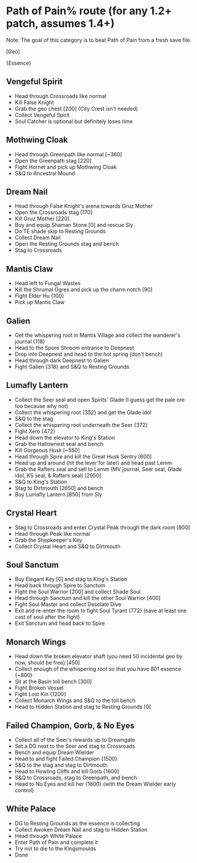 # Path of Pain% route (for any 1.2+ patch, assumes 1.4+)

Note: The goal of this category is to beat Path of Pain from a fresh save file.

[Geo]

{Essence}


## Vengeful Spirit
- Head through Crossroads like normal
- Kill False Knight
- Grab the geo chest [200] (City Crest isn't needed)
- Collect Vengeful Spirit
- Soul Catcher is optional but definitely loses time

## Mothwing Cloak
- Head through Greenpath like normal [~360]
- Open the Greenpath stag [220]
- Fight Hornet and pick up Mothwing Cloak
- S&Q to Ancestral Mound

## Dream Nail
- Head through False Knight's arena towards Gruz Mother
- Open the Crossroads stag [170]
- Kill Gruz Mother [220]
- Buy and equip Shaman Stone [0] and rescue Sly
- Do TE shade skip to Resting Grounds
- Collect Dream Nail
- Open the Resting Grounds stag and bench
- Stag to Crossroads

## Mantis Claw
- Head left to Fungal Wastes
- Kill the Shrumal Ogres and pick up the charm notch [90]
- Fight Elder Hu {100}
- Pick up Mantis Claw

## Galien
- Get the whispering root in Mantis Village and collect the wanderer's journal {118}
- Head to the Spore Shroom entrance to Deepnest
- Drop into Deepnest and head to the hot spring (don't bench)
- Head through dark Deepnest to Galien
- Fight Galien {318} and S&Q to Resting Grounds

## Lumafly Lantern
- Collect the Seer seal and open Spirits' Glade (I guess get the pale ore too because why not)
- Collect the whispering root {352} and get the Glade idol
- S&Q to the stag
- Collect the whispering root underneath the Seer {372}
- Fight Xero {472}
- Head down the elevator to King's Station
- Grab the Hallownest seal and bench
- Kill Gorgeous Husk [~550]
- Head through Spire and kill the Great Husk Sentry [600]
- Head up and around (hit the lever for later) and head past Lemm
- Grab the Rafters seal and sell to Lemm (MV journal, Seer seal, Glade idol, KS seal, & Rafters seal) [2950]
- S&Q to King's Station
- Stag to Dirtmouth [2650] and bench
- Buy Lumafly Lantern [850] from Sly

## Crystal Heart
- Stag to Crossroads and enter Crystal Peak through the dark room [800]
- Head through Peak like normal
- Grab the Shopkeeper's Key
- Collect Crystal Heart and S&Q to Dirtmouth

## Soul Sanctum
- Buy Elegant Key [0] and stag to King's Station
- Head back through Spire to Sanctum
- Fight the Soul Warrior [200] and collect Shade Soul
- Head through Sanctum and kill the other Soul Warrior [400]
- Fight Soul Master and collect Desolate Dive
- Exit and re-enter the room to fight Soul Tyrant {772} (save at least one cast of soul after the fight)
- Exit Sanctum and head back to Spire

## Monarch Wings
- Head down the broken elevator shaft (you need 50 incidental geo by now, should be free) [450]
- Collect enough of the whispering root so that you have 801 essence {~800}
- Sit at the Basin toll bench [300]
- Fight Broken Vessel
- Fight Lost Kin {1200}
- Collect Monarch Wings and S&Q to the toll bench
- Head to Hidden Station and stag to Resting Grounds [0]

## Failed Champion, Gorb, & No Eyes
- Collect all of the Seer's rewards up to Dreamgate
- Set a DG next to the Seer and stag to Crossroads
- Bench and equip Dream Wielder
- Head to and fight Failed Champion {1500}
- S&Q to the stag and stag to Dirtmouth
- Head to Howling Cliffs and kill Gorb {1600}
- S&Q to Crossroads, stag to Greenpath, and bench
- Head to No Eyes and kill her {1800} (with the Dream Wielder early control)

## White Palace
- DG to Resting Grounds as the essence is collecting
- Collect Awoken Dream Nail and stag to Hidden Station
- Head through White Palace
- Enter Path of Pain and complete it
- Try not to die to the Kingsmoulds
- Done
